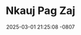 ---
layout: movie-video-data
date: 2025-03-01 21:25:08 -0807
categories: movie

# Site Attributes
title: "Nkauj Pag Zaj"
permalink: "/movie/Nkauj_Pag_Zaj"

# Movie Attributes
synopsis: "Daim yeeb yaj kiab no ua suav teb tuaj. Thov pab txhawb na peb cov yeeb yaj kiab ua qhia txog Hmoob qub teb qub chaw. Yog koj xav paub Hmoob lub neej qub thov saib daim yeeb yaj kiab no. Ua tsaug!"
producer: "Koom Haum Hmoon Paj Tawg"
director: ""
writer: ""
video_link: "https://youtu.be/JVQnLzPGTdk?si=wjGBOPBgmyBb-jCF"
genre: "Drama"
year: ""
release_type: "DVD"
storage: "Center for Hmong Studies"
thumbnail: "/assets/images/movie_thumbnails/Nkauj Pag Zaj.jpeg"
publishing_company: "Koom Haum Hmoon Paj Tawg"

# Sequels + Parts
base_movie: ""
total_parts: 
sequel: ""

# Movie Cast
cast:
#VALUE!
---